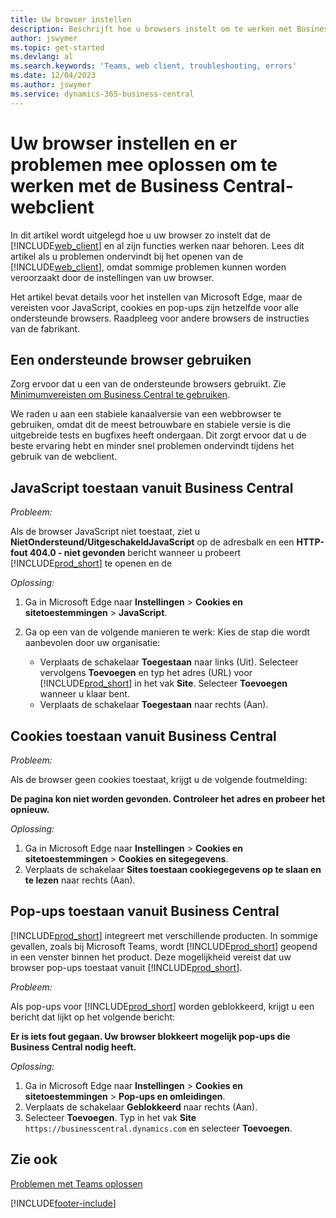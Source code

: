 ```yaml
---
title: Uw browser instellen
description: Beschrijft hoe u browsers instelt om te werken met Business Central en producten die ermee integreren.
author: jswymer
ms.topic: get-started
ms.devlang: al
ms.search.keywords: 'Teams, web client, troubleshooting, errors'
ms.date: 12/04/2023
ms.author: jswymer
ms.service: dynamics-365-business-central
---
```

# Uw browser instellen en er problemen mee oplossen om te werken met de Business Central-webclient

In dit artikel wordt uitgelegd hoe u uw browser zo instelt dat de [!INCLUDE[web_client](includes/web_client.md)] en al zijn functies werken naar behoren. Lees dit artikel als u problemen ondervindt bij het openen van de [!INCLUDE[web_client](includes/web_client.md)], omdat sommige problemen kunnen worden veroorzaakt door de instellingen van uw browser.

Het artikel bevat details voor het instellen van Microsoft Edge, maar de vereisten voor JavaScript, cookies en pop-ups zijn hetzelfde voor alle ondersteunde browsers. Raadpleeg voor andere browsers de instructies van de fabrikant.  

## Een ondersteunde browser gebruiken

Zorg ervoor dat u een van de ondersteunde browsers gebruikt. Zie [Minimumvereisten om Business Central te gebruiken](product-requirements.md#browsers).

We raden u aan een stabiele kanaalversie van een webbrowser te gebruiken, omdat dit de meest betrouwbare en stabiele versie is die uitgebreide tests en bugfixes heeft ondergaan. Dit zorgt ervoor dat u de beste ervaring hebt en minder snel problemen ondervindt tijdens het gebruik van de webclient.  

## JavaScript toestaan vanuit Business Central

*Probleem:*

Als de browser JavaScript niet toestaat, ziet u **NietOndersteund/UitgeschakeldJavaScript** op de adresbalk en een **HTTP-fout 404.0 - niet gevonden** bericht wanneer u probeert [!INCLUDE[prod_short](includes/prod_short.md)] te openen en de 

<!-- http://localhost:8080/NotSupported/DisabledJavaScript HTTP Error 404.0 - Not Found
The resource you are looking for has been removed, had its name changed, or is temporarily unavailable. -->

*Oplossing:*

1. Ga in Microsoft Edge naar **Instellingen** > **Cookies en sitetoestemmingen** > **JavaScript**.
2. Ga op een van de volgende manieren te werk: Kies de stap die wordt aanbevolen door uw organisatie:

    - Verplaats de schakelaar **Toegestaan** naar links (Uit). Selecteer vervolgens **Toevoegen** en typ het adres (URL) voor [!INCLUDE[prod_short](includes/prod_short.md)] in het vak **Site**. Selecteer **Toevoegen** wanneer u klaar bent.
    - Verplaats de schakelaar **Toegestaan** naar rechts (Aan).

## Cookies toestaan vanuit Business Central

*Probleem:*

Als de browser geen cookies toestaat, krijgt u de volgende foutmelding:

**De pagina kon niet worden gevonden. Controleer het adres en probeer het opnieuw.** 

*Oplossing:*

1. Ga in Microsoft Edge naar **Instellingen** > **Cookies en sitetoestemmingen** > **Cookies en sitegegevens**.
2. Verplaats de schakelaar **Sites toestaan cookiegegevens op te slaan en te lezen** naar rechts (Aan).  

## <a name="popup"></a>Pop-ups toestaan vanuit Business Central

[!INCLUDE[prod_short](includes/prod_short.md)] integreert met verschillende producten. In sommige gevallen, zoals bij Microsoft Teams, wordt [!INCLUDE[prod_short](includes/prod_short.md)] geopend in een venster binnen het product. Deze mogelijkheid vereist dat uw browser pop-ups toestaat vanuit [!INCLUDE[prod_short](includes/prod_short.md)].

*Probleem:*

Als pop-ups voor [!INCLUDE[prod_short](includes/prod_short.md)] worden geblokkeerd, krijgt u een bericht dat lijkt op het volgende bericht:

**Er is iets fout gegaan. Uw browser blokkeert mogelijk pop-ups die Business Central nodig heeft.**

<!--
Something went wrong
Your browser may be blocking pop-ups needed by Business Central.

Change your browser settings to allow pop-ups or allow this for trusted domains, then try again.
If these settings are managed for your organization, you should contact your administrator for assistance.

Try again
-->
*Oplossing:*

1. Ga in Microsoft Edge naar **Instellingen** > **Cookies en sitetoestemmingen** > **Pop-ups en omleidingen**.
2. Verplaats de schakelaar **Geblokkeerd** naar rechts (Aan).
3. Selecteer **Toevoegen**. Typ in het vak **Site** `https://businesscentral.dynamics.com` en selecteer **Toevoegen**.

## Zie ook

[Problemen met Teams oplossen](admin-teams-troubleshooting.md)  

[!INCLUDE[footer-include](includes/footer-banner.md)]

